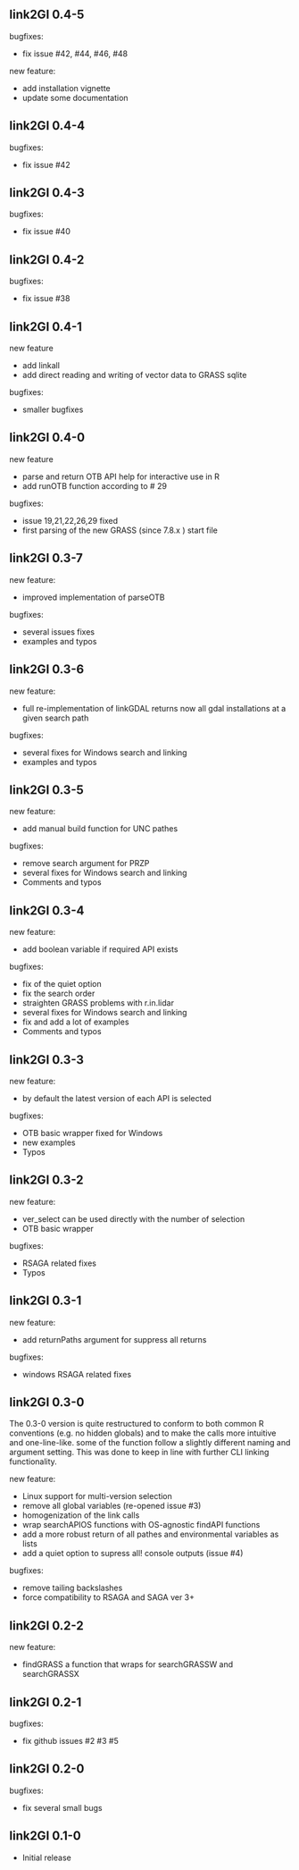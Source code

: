 ## link2GI 0.4-5

bugfixes:
* fix issue #42, #44, #46, #48

new feature:
* add installation vignette
* update some documentation

## link2GI 0.4-4

bugfixes:
* fix issue #42

## link2GI 0.4-3

bugfixes:
* fix issue #40 

## link2GI 0.4-2

bugfixes:
* fix issue #38


## link2GI 0.4-1
new feature
* add linkall
* add direct reading and writing of vector data to GRASS sqlite

bugfixes:
* smaller bugfixes

## link2GI 0.4-0
new feature
* parse and return OTB API help for interactive use in R
* add runOTB function according to # 29

bugfixes:
* issue 19,21,22,26,29 fixed
* first parsing of the new GRASS (since 7.8.x ) start file 

## link2GI 0.3-7
new feature: 
* improved implementation of parseOTB

bugfixes:
* several issues fixes
* examples and typos

## link2GI 0.3-6
new feature: 
* full re-implementation of linkGDAL returns now all gdal installations at a given search path

bugfixes:
* several fixes for Windows search and linking
* examples and typos

## link2GI 0.3-5
new feature: 
* add manual build function for UNC pathes

bugfixes:
* remove search argument for PRZP
* several fixes for Windows search and linking
* Comments and typos

## link2GI 0.3-4
new feature: 
* add boolean variable if required API exists

bugfixes:
* fix of the quiet option
* fix the search order
* straighten GRASS problems with r.in.lidar
* several fixes for Windows search and linking
* fix and add a lot of examples
* Comments and typos


## link2GI 0.3-3
new feature: 
* by default the latest version of each API is selected

bugfixes:
* OTB basic wrapper fixed for Windows
* new examples
* Typos

## link2GI 0.3-2
new feature: 
* ver_select can be used directly with the number of selection 
* OTB basic wrapper

bugfixes:
* RSAGA related fixes
* Typos

## link2GI 0.3-1
new feature: 
* add returnPaths argument for suppress all returns

bugfixes:
* windows RSAGA related fixes

## link2GI 0.3-0
The 0.3-0  version is quite restructured to conform to both 
common R conventions (e.g. no hidden globals) and to make the calls 
more intuitive and one-line-like. some of the function follow a slightly 
different naming and argument setting. This was done to keep in line with further 
CLI linking functionality.

new feature:
* Linux support for multi-version selection
* remove all global variables (re-opened issue #3)
* homogenization of the link calls
* wrap searchAPIOS functions with OS-agnostic findAPI functions
* add a more robust return of all pathes and environmental variables as lists 
* add a quiet option to supress all! console outputs (issue #4)
  
bugfixes:
* remove tailing backslashes 
* force compatibility to RSAGA and SAGA ver 3+

## link2GI 0.2-2
new feature:
* findGRASS a function that wraps for searchGRASSW and searchGRASSX
  
## link2GI 0.2-1

bugfixes:
* fix github issues #2 #3 #5 
  
## link2GI 0.2-0

bugfixes:
* fix several small bugs

## link2GI 0.1-0

* Initial release
